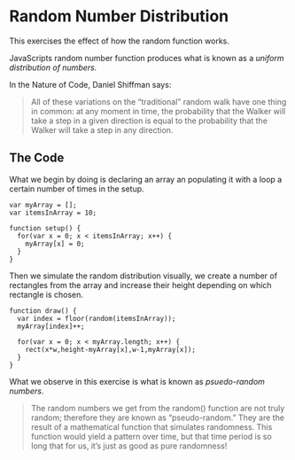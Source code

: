# Random Number Distribution
This exercises the effect of how the random function works.

JavaScripts random number function produces what is known as a _uniform distribution of numbers._

In the Nature of Code, Daniel Shiffman says:

> All of these variations on the “traditional” random walk have one thing in common: at any moment in time, the probability that the Walker will take a step in a given direction is equal to the probability that the Walker will take a step in any direction.

## The Code
What we begin by doing is declaring an array an populating it with a loop a certain number of times in the setup.

```
var myArray = [];
var itemsInArray = 10;

function setup() {
  for(var x = 0; x < itemsInArray; x++) {
    myArray[x] = 0;
  }
}
```

Then we simulate the random distribution visually, we create a number of rectangles from the array and increase their height depending on which rectangle is chosen.

```
function draw() {
  var index = floor(random(itemsInArray));
  myArray[index]++;
  
  for(var x = 0; x < myArray.length; x++) {
    rect(x*w,height-myArray[x],w-1,myArray[x]);
  }
}
```

What we observe in this exercise is what is known as _psuedo-random numbers._

> The random numbers we get from the random() function are not truly random; therefore they are known as “pseudo-random.” They are the result of a mathematical function that simulates randomness. This function would yield a pattern over time, but that time period is so long that for us, it’s just as good as pure randomness!
